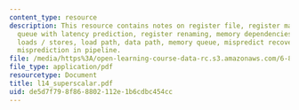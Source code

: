 ```yaml
---
content_type: resource
description: This resource contains notes on register file, register management, issue
  queue with latency prediction, register renaming, memory dependencies, speculative
  loads / stores, load path, data path, memory queue, mispredict recovery, and branch
  misprediction in pipeline.
file: /media/https%3A/open-learning-course-data-rc.s3.amazonaws.com/6-823-computer-system-architecture-fall-2005/de5d7f798f868802112e1b6cdbc454cc_l14_superscalar.pdf
file_type: application/pdf
resourcetype: Document
title: l14_superscalar.pdf
uid: de5d7f79-8f86-8802-112e-1b6cdbc454cc
---
```

